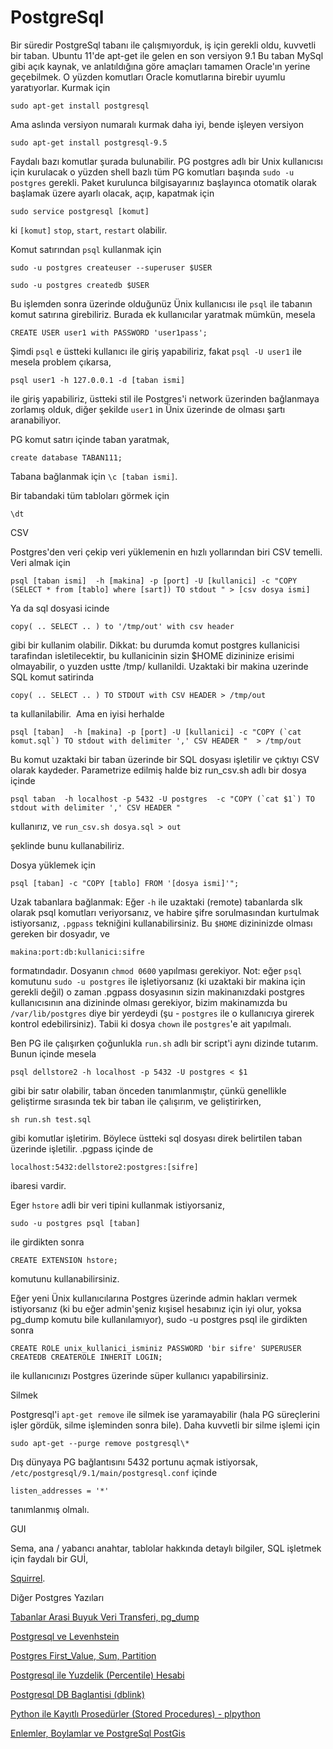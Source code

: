 # PostgreSql

Bir süredir PostgreSql tabanı ile çalışmıyorduk, iş için gerekli oldu,
kuvvetli bir taban. Ubuntu 11'de apt-get ile gelen en son versiyon 9.1
Bu taban MySql gibi açık kaynak, ve anlatıldığına göre amaçları
tamamen Oracle'ın yerine geçebilmek. O yüzden komutları Oracle
komutlarına birebir uyumlu yaratıyorlar. Kurmak için

`sudo apt-get install postgresql`

Ama aslında versiyon numaralı kurmak daha iyi, bende işleyen versiyon

`sudo apt-get install postgresql-9.5`

Faydalı bazı komutlar şurada bulunabilir. PG postgres adlı bir Unix
kullanıcısı için kurulacak o yüzden shell bazlı tüm PG komutları
başında `sudo -u postgres` gerekli. Paket kurulunca bilgisayarınız
başlayınca otomatik olarak başlamak üzere ayarlı olacak, açıp,
kapatmak için

`sudo service postgresql [komut]`

ki `[komut]` `stop`, `start`, `restart` olabilir.

Komut satırından `psql` kullanmak için

```
sudo -u postgres createuser --superuser $USER

sudo -u postgres createdb $USER
```

Bu işlemden sonra üzerinde olduğunüz Ünix kullanıcısı ile `psql` ile
tabanın komut satırına girebiliriz. Burada ek kullanıcılar yaratmak mümkün, mesela

```
CREATE USER user1 with PASSWORD 'user1pass';
```

Şimdi `psql` e üstteki kullanıcı ile giriş yapabiliriz, fakat `psql -U
user1` ile mesela problem çıkarsa,

```
psql user1 -h 127.0.0.1 -d [taban ismi]
```

ile giriş yapabiliriz, üstteki stil ile Postgres'i network üzerinden
bağlanmaya zorlamış olduk, diğer şekilde `user1` in Ünix üzerinde de
olması şartı aranabiliyor.


PG komut satırı içinde taban yaratmak,

```
create database TABAN111;
```

Tabana bağlanmak için `\c [taban ismi]`.

Bir tabandaki tüm tabloları görmek için

```
\dt
```

CSV

Postgres'den veri çekip veri yüklemenin en hızlı yollarından biri CSV
temelli. Veri almak için

```
psql [taban ismi]  -h [makina] -p [port] -U [kullanici] -c "COPY (SELECT * from [tablo] where [sart]) TO stdout " > [csv dosya ismi]
```

Ya da sql dosyasi icinde

```
copy( .. SELECT .. ) to '/tmp/out' with csv header
```

gibi bir kullanim olabilir. Dikkat: bu durumda komut postgres kullanicisi tarafindan isletilecektir, bu kullanicinin sizin $HOME dizininize erisimi olmayabilir, o yuzden ustte /tmp/ kullanildi. Uzaktaki bir makina uzerinde SQL komut satirinda

```
copy( .. SELECT .. ) TO STDOUT with CSV HEADER > /tmp/out
```

ta kullanilabilir.  Ama en iyisi herhalde

```
psql [taban]  -h [makina] -p [port] -U [kullanici] -c "COPY (`cat komut.sql`) TO stdout with delimiter ',' CSV HEADER "  > /tmp/out
```

Bu komut uzaktaki bir taban üzerinde bir SQL dosyası işletilir ve
çıktıyı CSV olarak kaydeder. Parametrize edilmiş halde biz run_csv.sh
adlı bir dosya içinde

```
psql taban  -h localhost -p 5432 -U postgres  -c "COPY (`cat $1`) TO stdout with delimiter ',' CSV HEADER "
```

kullanırız, ve `run_csv.sh dosya.sql > out`

şeklinde bunu kullanabiliriz.

Dosya yüklemek için

```
psql [taban] -c "COPY [tablo] FROM '[dosya ismi]'";
```

Uzak tabanlara bağlanmak: Eğer `-h` ile uzaktaki (remote) tabanlarda sIk
olarak psql komutları veriyorsanız, ve habire şifre sorulmasından
kurtulmak istiyorsanız, `.pgpass` tekniğini kullanabilirsiniz. Bu `$HOME`
dizininizde olması gereken bir dosyadır, ve

```
makina:port:db:kullanici:sifre
```

formatındadır. Dosyanın `chmod 0600` yapılması gerekiyor. Not: eğer
`psql` komutunu `sudo -u postgres` ile işletiyorsanız (ki uzaktaki bir
makina için gerekli değil) o zaman .pgpass dosyasının sizin
makinanızdaki postgres kullanıcısının ana dizininde olması gerekiyor,
bizim makinamızda bu `/var/lib/postgres` diye bir yerdeydi (şu -
`postgres` ile o kullanıcıya girerek kontrol edebilirsiniz). Tabii ki
dosya `chown` ile `postgres`'e ait yapılmalı.

Ben PG ile çalışırken çoğunlukla `run.sh` adlı bir script'i aynı dizinde
tutarım. Bunun içinde mesela

```
psql dellstore2 -h localhost -p 5432 -U postgres < $1
```

gibi bir satır olabilir, taban önceden tanımlanmıştır, çünkü
genellikle geliştirme sırasında tek bir taban ile çalışırım, ve
geliştirirken,

```
sh run.sh test.sql
```

gibi komutlar işletirim. Böylece üstteki sql dosyası direk belirtilen
taban üzerinde işletilir. .pgpass içinde de

```
localhost:5432:dellstore2:postgres:[sifre]
```

ibaresi vardir.

Eger `hstore` adli bir veri tipini kullanmak istiyorsaniz,

```
sudo -u postgres psql [taban]
```

ile girdikten sonra

```
CREATE EXTENSION hstore;
```

komutunu kullanabilirsiniz.

Eğer yeni Ünix kullanıcılarına Postgres üzerinde admin hakları vermek
istiyorsanız (ki bu eğer admin'şeniz kışisel hesabınız için iyi olur,
yoksa pg_dump komutu bile kullanılamıyor), sudo -u postgres psql ile
girdikten sonra

```
CREATE ROLE unix_kullanici_isminiz PASSWORD 'bir sifre' SUPERUSER CREATEDB CREATEROLE INHERIT LOGIN;
```

ile kullanıcınızı Postgres üzerinde süper kullanıcı yapabilirsiniz.

Silmek

Postgresql'i `apt-get remove` ile silmek ise yaramayabilir (hala PG
süreçlerini işler gördük, silme işleminden sonra bile). Daha kuvvetli
bir silme işlemi için

```
sudo apt-get --purge remove postgresql\*
```

Dış dünyaya PG bağlantısını 5432 portunu açmak istiyorsak,
`/etc/postgresql/9.1/main/postgresql.conf` içinde

```
listen_addresses = '*'
```

tanımlanmış olmalı.

GUI

Sema, ana / yabancı anahtar, tablolar hakkında detaylı bilgiler, SQL
işletmek için faydalı bir GUİ,

[Squirrel](squirrel-sql.sourceforge.net).

Diğer Postgres Yazıları

[Tabanlar Arasi Buyuk Veri Transferi, pg_dump](../../2012/08/tabanlar-arasi-buyuk-veri-transferi.html)

[Postgresql ve Levenhstein](../../2012/08/kolon-degerleri-arasinda-harfleme.html)

[Postgres First_Value, Sum, Partition](../../2012/05/postgres-firstvalue-sum-partition.html)

[Postgresql ile Yuzdelik (Percentile) Hesabi](../../2012/09/postgresql-ile-yuzdelik-percentile.html)

[Postgresql DB Baglantisi (dblink)](../../2012/04/postgresql-db-baglantisi-dblink.html)

[Python ile Kayıtlı Prosedürler (Stored Procedures) - plpython](../../2012/04/plpython.html)

[Enlemler, Boylamlar ve PostgreSql PostGis](../../2012/06/enlemler-boylamlar-ve-postgresql.html)

